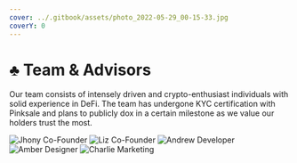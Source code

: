 ```yaml
---
cover: ../.gitbook/assets/photo_2022-05-29_00-15-33.jpg
coverY: 0
---
```


# ♣ Team & Advisors

Our team consists of intensely driven and crypto-enthusiast individuals with solid experience in DeFi. The team has undergone KYC certification with Pinksale and plans to publicly dox in a certain milestone as we value our holders trust the most.

![Jhony
Co-Founder](../.gitbook/assets/photo\_2022-05-27\_18-29-41-removebg-preview.png) ![Liz
Co-Founder](../.gitbook/assets/photo\_2022-05-27\_18-29-42\_\_3\_-removebg-preview.png) ![Andrew
Developer](../.gitbook/assets/photo\_2022-05-27\_18-29-43-removebg-preview.png) ![Amber
Designer](../.gitbook/assets/photo\_2022-05-27\_18-29-42\_\_2\_-removebg-preview.png) ![Charlie
Marketing](../.gitbook/assets/photo\_2022-05-27\_18-29-42-removebg-preview.png)
